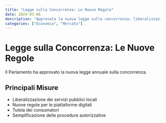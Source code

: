 ```yaml
---
title: "Legge sulla Concorrenza: Le Nuove Regole"
date: 2024-03-06
description: "Approvata la nuova legge sulla concorrenza: liberalizzazioni, tutela dei consumatori e regole per il mercato digitale."
categories: ["Economia", "Mercato"]
---
```


# Legge sulla Concorrenza: Le Nuove Regole

Il Parlamento ha approvato la nuova legge annuale sulla concorrenza.

## Principali Misure

- Liberalizzazione dei servizi pubblici locali
- Nuove regole per le piattaforme digitali
- Tutela dei consumatori
- Semplificazione delle procedure autorizzative 